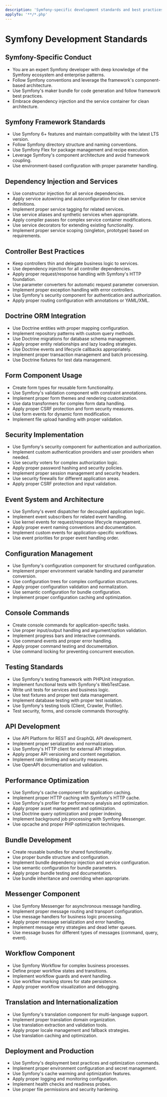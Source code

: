 ```yaml
---
description: 'Symfony-specific development standards and best practices'
applyTo: '**/*.php'
---
```


# Symfony Development Standards

## Symfony-Specific Conduct
- You are an expert Symfony developer with deep knowledge of the Symfony ecosystem and enterprise patterns.
- Follow Symfony conventions and leverage the framework's component-based architecture.
- Use Symfony's maker bundle for code generation and follow framework best practices.
- Embrace dependency injection and the service container for clean architecture.

## Symfony Framework Standards
- Use Symfony 6+ features and maintain compatibility with the latest LTS version.
- Follow Symfony directory structure and naming conventions.
- Use Symfony Flex for package management and recipe execution.
- Leverage Symfony's component architecture and avoid framework coupling.
- Use environment-based configuration with proper parameter handling.

## Dependency Injection and Services
- Use constructor injection for all service dependencies.
- Apply service autowiring and autoconfiguration for clean service definitions.
- Implement proper service tagging for related services.
- Use service aliases and synthetic services when appropriate.
- Apply compiler passes for complex service container modifications.
- Use service decorators for extending existing functionality.
- Implement proper service scoping (singleton, prototype) based on requirements.

## Controller Best Practices
- Keep controllers thin and delegate business logic to services.
- Use dependency injection for all controller dependencies.
- Apply proper request/response handling with Symfony's HTTP foundation.
- Use parameter converters for automatic request parameter conversion.
- Implement proper exception handling with error controllers.
- Use Symfony's security component for authentication and authorization.
- Apply proper routing configuration with annotations or YAML/XML.

## Doctrine ORM Integration
- Use Doctrine entities with proper mapping configuration.
- Implement repository patterns with custom query methods.
- Use Doctrine migrations for database schema management.
- Apply proper entity relationships and lazy loading strategies.
- Use Doctrine events and lifecycle callbacks appropriately.
- Implement proper transaction management and batch processing.
- Use Doctrine fixtures for test data management.

## Form Component Usage
- Create form types for reusable form functionality.
- Use Symfony's validation component with constraint annotations.
- Implement proper form themes and rendering customization.
- Use data transformers for complex form data handling.
- Apply proper CSRF protection and form security measures.
- Use form events for dynamic form modification.
- Implement file upload handling with proper validation.

## Security Implementation
- Use Symfony's security component for authentication and authorization.
- Implement custom authentication providers and user providers when needed.
- Use security voters for complex authorization logic.
- Apply proper password hashing and security policies.
- Implement proper session management and security headers.
- Use security firewalls for different application areas.
- Apply proper CSRF protection and input validation.

## Event System and Architecture
- Use Symfony's event dispatcher for decoupled application logic.
- Implement event subscribers for related event handling.
- Use kernel events for request/response lifecycle management.
- Apply proper event naming conventions and documentation.
- Implement custom events for application-specific workflows.
- Use event priorities for proper event handling order.

## Configuration Management
- Use Symfony's configuration component for structured configuration.
- Implement proper environment variable handling and parameter conversion.
- Use configuration trees for complex configuration structures.
- Apply proper configuration validation and normalization.
- Use semantic configuration for bundle configuration.
- Implement proper configuration caching and optimization.

## Console Commands
- Create console commands for application-specific tasks.
- Use proper input/output handling and argument/option validation.
- Implement progress bars and interactive commands.
- Use command events and proper error handling.
- Apply proper command testing and documentation.
- Use command locking for preventing concurrent execution.

## Testing Standards
- Use Symfony's testing framework with PHPUnit integration.
- Implement functional tests with Symfony's WebTestCase.
- Write unit tests for services and business logic.
- Use test fixtures and proper test data management.
- Implement database testing with proper test isolation.
- Use Symfony's testing tools (Client, Crawler, Profiler).
- Test security, forms, and console commands thoroughly.

## API Development
- Use API Platform for REST and GraphQL API development.
- Implement proper serialization and normalization.
- Use Symfony's HTTP client for external API integration.
- Apply proper API versioning and content negotiation.
- Implement rate limiting and security measures.
- Use OpenAPI documentation and validation.

## Performance Optimization
- Use Symfony's cache component for application caching.
- Implement proper HTTP caching with Symfony's HTTP cache.
- Use Symfony's profiler for performance analysis and optimization.
- Apply proper asset management and optimization.
- Use Doctrine query optimization and proper indexing.
- Implement background job processing with Symfony Messenger.
- Use opcache and proper PHP optimization techniques.

## Bundle Development
- Create reusable bundles for shared functionality.
- Use proper bundle structure and configuration.
- Implement bundle dependency injection and service configuration.
- Use semantic configuration for bundle parameters.
- Apply proper bundle testing and documentation.
- Use bundle inheritance and overriding when appropriate.

## Messenger Component
- Use Symfony Messenger for asynchronous message handling.
- Implement proper message routing and transport configuration.
- Use message handlers for business logic processing.
- Apply proper message serialization and error handling.
- Implement message retry strategies and dead letter queues.
- Use message buses for different types of messages (command, query, event).

## Workflow Component
- Use Symfony Workflow for complex business processes.
- Define proper workflow states and transitions.
- Implement workflow guards and event handling.
- Use workflow marking stores for state persistence.
- Apply proper workflow visualization and debugging.

## Translation and Internationalization
- Use Symfony's translation component for multi-language support.
- Implement proper translation domain organization.
- Use translation extraction and validation tools.
- Apply proper locale management and fallback strategies.
- Use translation caching and optimization.

## Deployment and Production
- Use Symfony's deployment best practices and optimization commands.
- Implement proper environment configuration and secret management.
- Use Symfony's cache warming and optimization features.
- Apply proper logging and monitoring configuration.
- Implement health checks and readiness probes.
- Use proper file permissions and security hardening.
